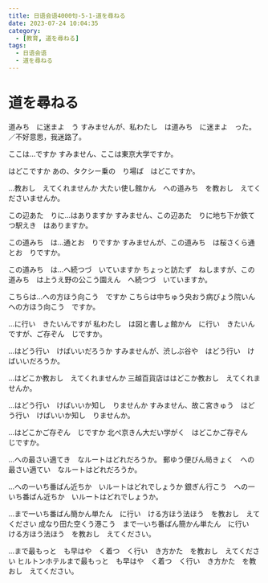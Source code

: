 ```yaml
---
title: 日语会语4000句-5-1-道を尋ねる
date: 2023-07-24 10:04:35
category:
  - [教育, 道を尋ねる]
tags:
  - 日语会语
  - 道を尋ねる 
---
```


# 道を尋ねる

道みち　に迷まよ　う
すみませんが、私わたし　は道みち　に迷まよ　った。／不好意思，我迷路了。

ここは…ですか
すみません、ここは東京大学ですか。

はどこですか
あの、タクシー乗の　り場ば　はどこですか。

…教おし　えてくれませんか
大たい使し館かん　への道みち　を教おし　えてくださいませんか。

この辺あた　りに…はありますか
すみません、この辺あた　りに地ち下か鉄てつ駅えき　はありますか。

この道みち　は…通とお　りですか
すみませんが、この道みち　は桜さくら通とお　りですか。

この道みち　は…へ続つづ　いていますか
ちょっと訪たず　ねしますが、この道みち　は上うえ野の公こう園えん　へ続つづ　いていますか。

こちらは…への方ほう向こう　ですか
こちらは中ちゅう央おう病びょう院いん　への方ほう向こう　ですか。

…に行い　きたいんですが
私わたし　は図と書しょ館かん　に行い　きたいんですが、ご存ぞん　じですか。

…はどう行い　けばいいだろうか
すみませんが、渋しぶ谷や　はどう行い　けばいいだろうか。

…はどこか教おし　えてくれませんか
三越百貨店ははどこか教おし　えてくれませんか。

…はどう行い　けばいいか知し　りませんか
すみません、故こ宮きゅう　はどう行い　けばいいか知し　りませんか。

…はどこかご存ぞん　じですか
北ぺ京きん大だい学がく　はどこかご存ぞん　じですか。

…への最さい適てき　なルートはどれだろうか。
郵ゆう便びん局きょく　への最さい適てい　なルートはどれだろうか。

…への一いち番ばん近ちか　いルートはどれでしょうか
銀ぎん行こう　への一いち番ばん近ちか　いルートはどれでしょうか。

…まで一いち番ばん簡かん単たん　に行い　ける方ほう法ほう　を教おし　えてください
成なり田た空くう港こう　まで一いち番ばん簡かん単たん　に行い　ける方ほう法ほう　を教おし　えてください。

…まで最もっと　も早はや　く着つ　く行い　き方かた　を教おし　えてください
ヒルトンホテルまで最もっと　も早はや　く着つ　く行い　き方かた　を教おし　えてください。
